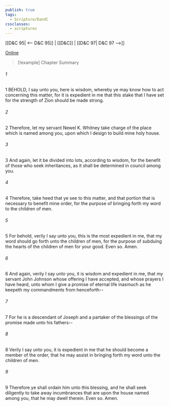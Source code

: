 ```yaml
---
publish: true
tags:
  - Scripture/DandC
cssclasses:
  - scriptures
---
```

[[D&C 95| <-- D&C 95]] | [[D&C]] | [[D&C 97| D&C 97 -->]]

[Online](https://churchofjesuschrist.org/study/scriptures/dc-testament/dc/96?lang=eng)

>[!example] Chapter Summary
>
###### 1
1 BEHOLD, I say unto you, here is wisdom, whereby ye may know how to act concerning this matter, for it is expedient in me that this stake that I have set for the strength of Zion should be made strong.
###### 2
2 Therefore, let my servant Newel K. Whitney take charge of the place which is named among you, upon which I design to build mine holy house.
###### 3
3 And again, let it be divided into lots, according to wisdom, for the benefit of those who seek inheritances, as it shall be determined in council among you.
###### 4
4 Therefore, take heed that ye see to this matter, and that portion that is necessary to benefit mine order, for the purpose of bringing forth my word to the children of men.
###### 5
5 For behold, verily I say unto you, this is the most expedient in me, that my word should go forth unto the children of men, for the purpose of subduing the hearts of the children of men for your good. Even so. Amen.
###### 6
6 And again, verily I say unto you, it is wisdom and expedient in me, that my servant John Johnson whose offering I have accepted, and whose prayers I have heard, unto whom I give a promise of eternal life inasmuch as he keepeth my commandments from henceforth--
###### 7
7 For he is a descendant of Joseph and a partaker of the blessings of the promise made unto his fathers--
###### 8
8 Verily I say unto you, it is expedient in me that he should become a member of the order, that he may assist in bringing forth my word unto the children of men.
###### 9
9 Therefore ye shall ordain him unto this blessing, and he shall seek diligently to take away incumbrances that are upon the house named among you, that he may dwell therein. Even so. Amen.




